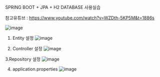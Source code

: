 SPRING BOOT + JPA + H2 DATABASE 사용실습

참고유튜브 : https://www.youtube.com/watch?v=WZDth-5KP5M&t=1886s

![image](https://github.com/user-attachments/assets/e14cbe95-538a-4113-a16e-8c0c734192d8)

1. Entity 설정
![image](https://github.com/user-attachments/assets/3800dad6-0b65-4fd9-99bc-1907f4400be7)

2. Controller 설정
![image](https://github.com/user-attachments/assets/c13f8e19-64c7-4e87-9f6c-77c9fd03cb13)

3.Repository 설정
![image](https://github.com/user-attachments/assets/656c960a-f3e2-40cf-9678-8612eacee7b1)

4. application.properties
![image](https://github.com/user-attachments/assets/f57fd3ad-10e6-451d-bcd2-8e9b2fda1cb8)





